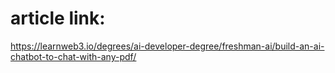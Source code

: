 # article link:
https://learnweb3.io/degrees/ai-developer-degree/freshman-ai/build-an-ai-chatbot-to-chat-with-any-pdf/
